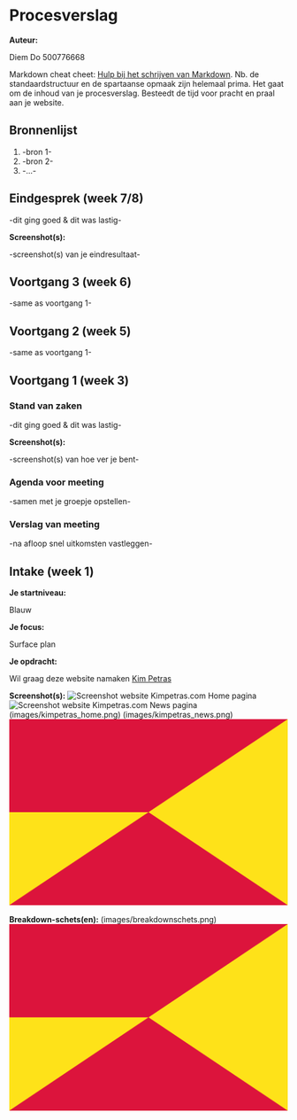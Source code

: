 # Procesverslag
**Auteur:** <p>Diem Do 500776668</p>

Markdown cheat cheet: [Hulp bij het schrijven van Markdown](https://github.com/adam-p/markdown-here/wiki/Markdown-Cheatsheet). Nb. de standaardstructuur en de spartaanse opmaak zijn helemaal prima. Het gaat om de inhoud van je procesverslag. Besteedt de tijd voor pracht en praal aan je website.



## Bronnenlijst
1. -bron 1-
2. -bron 2-
3. -...-



## Eindgesprek (week 7/8)

-dit ging goed & dit was lastig-

**Screenshot(s):**

-screenshot(s) van je eindresultaat-



## Voortgang 3 (week 6)

-same as voortgang 1-



## Voortgang 2 (week 5)

-same as voortgang 1-



## Voortgang 1 (week 3)

### Stand van zaken

-dit ging goed & dit was lastig-

**Screenshot(s):**

-screenshot(s) van hoe ver je bent-

### Agenda voor meeting

-samen met je groepje opstellen-

### Verslag van meeting

-na afloop snel uitkomsten vastleggen-



## Intake (week 1)

**Je startniveau:** <p>Blauw</p>

**Je focus:** <p>Surface plan</p>

**Je opdracht:** <p>Wil graag deze website namaken
<a href="https://kimpetras.com/">Kim Petras</a></p>

**Screenshot(s):**
<img src="images/kimpetras_home.png" alt="Screenshot website Kimpetras.com Home pagina">
<img src="images/kimpetras_news.png" alt="Screenshot website Kimpetras.com News pagina">
(images/kimpetras_home.png)
(images/kimpetras_news.png)
![screenshot(s) die een goed beeld geven van de website die je gaat maken](images/dummy-image.svg)

**Breakdown-schets(en):**
(images/breakdownschets.png)
![-voorlopige breakdownschets(en) van een of beide pagina's van de site die je gaat maken-](images/dummy-image.svg)
